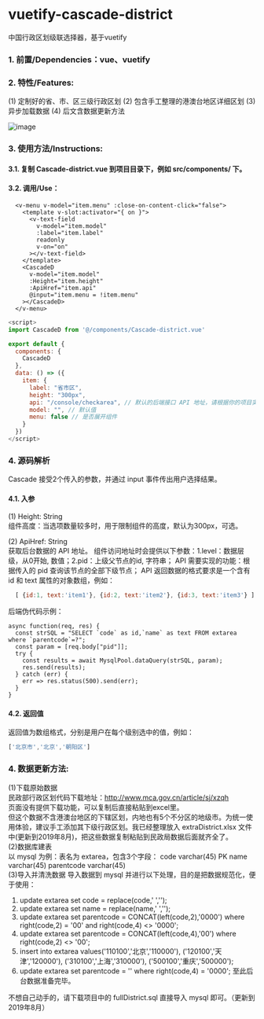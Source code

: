 # vuetify-cascade-district
中国行政区划级联选择器，基于vuetify

### 1. 前置/Dependencies：vue、vuetify

### 2. 特性/Features:
(1) 定制好的省、市、区三级行政区划
(2) 包含手工整理的港澳台地区详细区划
(3) 异步加载数据
(4) 后文含数据更新方法

![image](https://github.com/cyyssly/vue-vuetify-cascade/blob/master/1.JPG)

### 3. 使用方法/Instructions: 

#### 3.1. 复制 Cascade-district.vue 到项目目录下，例如 src/components/ 下。

#### 3.2. 调用/Use：
```vue
  <v-menu v-model="item.menu" :close-on-content-click="false">
    <template v-slot:activator="{ on }">
      <v-text-field
        v-model="item.model"
        :label="item.label"
        readonly
        v-on="on"
      ></v-text-field>
    </template>
    <CascadeD
      v-model="item.model"
      :Height="item.height"
      :ApiHref="item.api"
      @input="item.menu = !item.menu"
    ></CascadeD>
  </v-menu>  
```
```js
<script>
import CascadeD from '@/components/Cascade-district.vue'

export default {
  components: {
    CascadeD
  },
  data: () => ({
    item: {
      label: "省市区",
      height: "300px",
      api: "/console/checkarea", // 默认的后端接口 API 地址，请根据你的项目实际情况修改
      model: "", // 默认值
      menu: false // 是否展开组件
    }
  })
</script>
```

### 4. 源码解析
Cascade 接受2个传入的参数，并通过 input 事件传出用户选择结果。  

#### 4.1. 入参

(1) Height: String  
组件高度：当选项数量较多时，用于限制组件的高度，默认为300px，可选。  

(2) ApiHref: String  
获取后台数据的 API 地址。
组件访问地址时会提供以下参数：1.level：数据层级，从0开始, 数值；2.pid：上级父节点的id, 字符串；
API 需要实现的功能：根据传入的 pid 查询该节点的全部下级节点；
API 返回数据的格式要求是一个含有 id 和 text 属性的对象数组，例如：
```js
  [ {id:1, text:'item1'}, {id:2, text:'item2'}, {id:3, text:'item3'} ]  
```
后端伪代码示例：
```node
async function(req, res) {
  const strSQL = "SELECT `code` as id,`name` as text FROM extarea where `parentcode`=?";
  const param = [req.body["pid"]];
  try {
    const results = await MysqlPool.dataQuery(strSQL, param);
    res.send(results);
  } catch (err) {
    err => res.status(500).send(err);
  }
}
```
#### 4.2. 返回值

返回值为数组格式，分别是用户在每个级别选中的值，例如：
```js
['北京市','北京','朝阳区']  
```
### 4. 数据更新方法:

(1)下载原始数据  
民政部行政区划代码下载地址：http://www.mca.gov.cn/article/sj/xzqh  
页面没有提供下载功能，可以复制后直接粘贴到excel里。  
但这个数据不含港澳台地区的下辖区划，内地也有5个不分区的地级市。为统一使用体验，建议手工添加其下级行政区划。我已经整理放入 extraDistrict.xlsx 文件中(更新到2019年8月)，把这些数据复制粘贴到民政局数据后面就齐全了。  
(2)数据库建表  
以 mysql 为例：表名为 extarea，包含3个字段：
code varchar(45) PK 
name varchar(45) 
parentcode varchar(45)  
(3)导入并清洗数据
导入数据到 mysql 并进行以下处理，目的是把数据规范化，便于使用：
1. update  extarea set  code = replace(code,' ',''); 
2. update  extarea set  name = replace(name,' ',''); 
3. update extarea set  parentcode = CONCAT(left(code,2),'0000') where right(code,2) = '00' and right(code,4) <> '0000';
4. update extarea set  parentcode = CONCAT(left(code,4),'00') where right(code,2) <> '00';
5. insert into extarea values('110100','北京','110000'), ('120100','天津','120000'), ('310100','上海','310000'), ('500100','重庆','500000');
6. update extarea set  parentcode = '' where right(code,4) = '0000';
至此后台数据准备完毕。

不想自己动手的，请下载项目中的 fullDistrict.sql 直接导入 mysql 即可。（更新到2019年8月）
    
